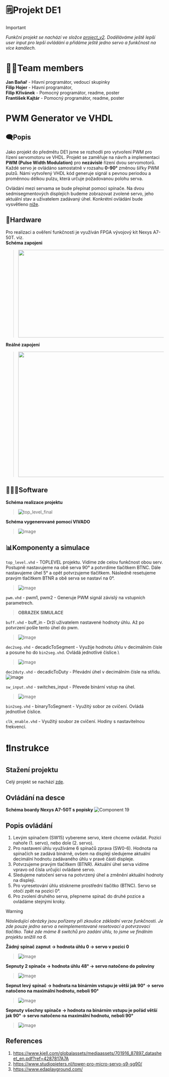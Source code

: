 # 🗒️Projekt DE1
> [!IMPORTANT]
> *Funkční projekt se nachází ve složce [project_v2](project_v2). Doděláváme ještě lepší user input pro lepší ovládání a přidáme ještě jedno servo a funkčnost na více kanálech.*
# 🙋🏻Team members
**Jan Baňař** - Hlavní programátor, vedoucí skupinky\
**Filip Hojer** - Hlavní programátor,\
**Filip Křivánek** - Pomocný programátor, readme, poster\
**František Kajtár** - Pomocný programátor, readme, poster

# PWM Generator ve VHDL
## 🗨️Popis
Jako projekt do předmětu DE1 jsme se rozhodli pro vytvoření PWM pro řízení servomotoru ve VHDL. Projekt se zaměřuje na návrh a implementaci **PWM (Pulse Width Modulation)** pro **nezávislé** řízení dvou servomotorů. Každé servo je ovládáno samostatně v rozsahu **0-90°** změnou šířky PWM pulzů. Námi vytvořený VHDL kód generuje signál s pevnou periodou a proměnnou délkou pulzu, která určuje požadovanou polohu serva.

Ovládání mezi servama se bude přepínat pomocí spínače. Na dvou sedmisegmentových displejích budeme zobrazovat zvolené servo, jeho aktuální stav a uživatelem zadávaný úhel. Konkrétní ovládání bude vysvětleno [níže](#Instrukce). 

## 🔩Hardware
Pro realizaci a ověření funkčnosti je využíván FPGA vývojový kit Nexys A7-50T. viz.\
**Schéma zapojeni**
> <img src="https://github.com/user-attachments/assets/8eee5a3d-383a-4678-bb91-292904599612" width="600px" height="280px">

**Reálné zapojení**
> <img src="https://github.com/user-attachments/assets/7803890e-9108-4c0e-bc82-670d1c0df25d" width="600px" height="400px">


## 👨🏻‍💻Software
**Schéma realizace projektu**
> ![top_level_final](https://github.com/user-attachments/assets/c306c5c0-3875-416f-96cb-cd0d75f77a18)


**Schéma vygenerované pomocí VIVADO**
> ![image](https://github.com/user-attachments/assets/fcff67d7-281f-4702-8529-4f401baa814f)


## 📊Komponenty a simulace
`top_level.vhd` - TOPLEVEL projektu. Vidíme zde celou funkčnost obou serv. Postupně nastavujeme na obě serva 90° a potvrdíme tlačítkem BTNC. Dále nastavujeme úhel 5° a opět potvrzujeme tlačítkem. Následně resetujeme pravým tlačítkem BTNR a obě serva se nastaví na 0°.
> ![image](https://github.com/user-attachments/assets/0f87b83a-0b2d-4cf7-a2ac-53a2c624c129)

`pwm.vhd` - pwm1, pwm2 - Generuje PWM signál závislý na vstupních parametrech.
> **OBRAZEK SIMULACE**

`buff.vhd` - buff_in - Drží uživatelem nastavené hodnoty úhlu. Až po potvrzení pošle tento úhel do pwm.
> ![Image](https://github.com/user-attachments/assets/f36f3e4c-be09-484a-a2e0-9e6049aaaabf)

`dec2seg.vhd` - decadicToSegment - Využije hodnotu úhlu v decimálním čísle a posune ho do `bin2seg.vhd`. Ovládá jednotlivé číslice.\
> ![image](https://github.com/user-attachments/assets/981d5423-7560-439c-b689-02072d0ab441)


`dec2duty.vhd` - decadicToDuty - Převádní úhel v decimálním čísle na střídu.
![image](https://github.com/user-attachments/assets/f779fdbc-2a86-4a03-9805-76438b7ebb0b)

`sw_input.vhd` - switches_input - Převede binární vstup na úhel.
> ![image](https://github.com/user-attachments/assets/f2b50aee-df39-4c1e-b6bd-56d7212a12fd)


`bin2seg.vhd` - binaryToSegment - Využitý sobor ze cvičení. Ovládá jednotlivé číslice.

`clk_enable.vhd` - Využitý soubor ze cvičení. Hodiny s nastavitelnou frekvencí.

# ❗Instrukce
## Stažení projektu
Celý projekt se nachází [zde](project_v2).

## Ovládání na desce
**Schéma boardy Nexys A7-50T s popisky**
![Component 19](https://github.com/user-attachments/assets/9fc61ad9-ae97-4ec6-9cff-f90249423cd0)
## Popis ovládání
1) Levým spínačem (SW15) vybereme servo, které chceme ovládat. Pozicí nahoře (1. servo), nebo dole (2. servo).
2) Pro nastavení úhlu využíváme 6 spínačů zprava (SW0-6). Hodnota na spínačích se zadává binárně, ovšem na displeji sledujeme aktuální decimální hodnotu zadávaného úhlu v pravé části displeje.
3) Potvrzujeme pravým tlačítkem (BTNR). Aktuální úhel serva vidíme vpravo od čísla určující ovládané servo.
4) Sledujeme natočení serva na potvrzený úhel a změnění aktuální hodnoty na displeji.
5) Pro vyresetování úhlu stiskneme prostřední tlačítko (BTNC). Servo se otočí zpět na pozici 0°.
6) Pro zvolení druhého serva, přepneme spínač do druhé pozice a ovládáme stejnými kroky.

> [!WARNING]
> *Následující obrázky jsou pořízeny při zkoušce základní verze funkčnosti. Je zde pouze jedno servo a neimplementované resetovací a potvrzovací tlačítko. Také zde máme 8 switchů pro zadání úhlu, to jsme ve finálním projektu snížili na 6.*

**Žádný spínač zapnut -> hodnota úhlu 0 -> servo v pozici 0**
> ![Image](https://github.com/user-attachments/assets/f082ccab-d9e6-4929-9762-d1935d66112c)

**Sepnuty 2 spínače -> hodnota úhlu 48° -> servo natočeno do poloviny**
> ![Image](https://github.com/user-attachments/assets/ca2c3236-e8b3-4b97-a3d9-47d5bc19127e)

**Sepnut levý spínač -> hodnota na binárním vstupu je větší jak 90° -> servo natočeno na maximální hodnotu, neboli 90°**
> ![image](https://github.com/user-attachments/assets/a5af292a-2637-41b7-ba3d-2f771a808d0c)

**Sepnuty všechny spínače -> hodnota na binárním vstupu je pořád větší jak 90° -> servo natočeno na maximální hodnotu, neboli 90°**
> ![image](https://github.com/user-attachments/assets/f33889f9-4dd4-4979-a1bf-fd7095cfbb49)


## References
1. https://www.kjell.com/globalassets/mediaassets/701916_87897_datasheet_en.pdf?ref=4287817A7A
2. https://www.studiopieters.nl/tower-pro-micro-servo-s9-sg90/
3. https://www.edaplayground.com/

